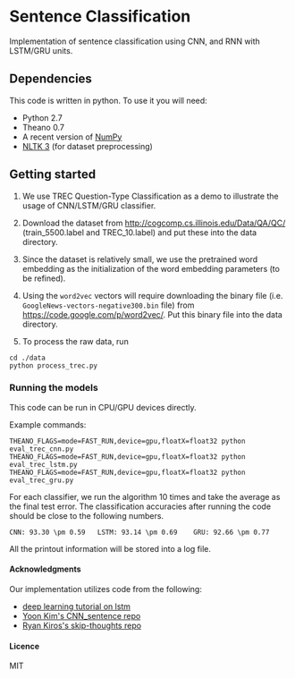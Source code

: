 # Sentence Classification

Implementation of sentence classification using CNN, and RNN with LSTM/GRU units.

## Dependencies

This code is written in python. To use it you will need:

* Python 2.7
* Theano 0.7
* A recent version of [NumPy](http://www.numpy.org/) 
* [NLTK 3](http://www.nltk.org/) (for dataset preprocessing)

## Getting started

1. We use TREC Question-Type Classification as a demo to illustrate the usage of CNN/LSTM/GRU classifier.

2. Download the dataset from http://cogcomp.cs.illinois.edu/Data/QA/QC/ (train_5500.label and TREC_10.label) and put these into the data directory. 

3. Since the dataset is relatively small, we use the pretrained word embedding as the initialization of the word embedding parameters (to be refined). 

4. Using the `word2vec` vectors will require downloading the binary file (i.e. `GoogleNews-vectors-negative300.bin` file) from https://code.google.com/p/word2vec/. Put this binary file into the data directory.

5. To process the raw data, run

```
cd ./data
python process_trec.py
```

### Running the models 

This code can be run in CPU/GPU devices directly.  

Example commands:

```
THEANO_FLAGS=mode=FAST_RUN,device=gpu,floatX=float32 python eval_trec_cnn.py 
THEANO_FLAGS=mode=FAST_RUN,device=gpu,floatX=float32 python eval_trec_lstm.py
THEANO_FLAGS=mode=FAST_RUN,device=gpu,floatX=float32 python eval_trec_gru.py 
```

For each classifier, we run the algorithm 10 times and take the average as the final test error. The classification accuracies after running the code should be close to the following numbers. 

```
CNN: 93.30 \pm 0.59   LSTM: 93.14 \pm 0.69    GRU: 92.66 \pm 0.77
```

All the printout information will be stored into a log file. 

#### Acknowledgments
Our implementation utilizes code from the following:

* [deep learning tutorial on lstm](http://deeplearning.net/tutorial/lstm.html)
* [Yoon Kim's CNN_sentence repo](https://github.com/yoonkim/CNN_sentence)
* [Ryan Kiros's skip-thoughts repo](https://github.com/ryankiros/skip-thoughts)

#### Licence
MIT
